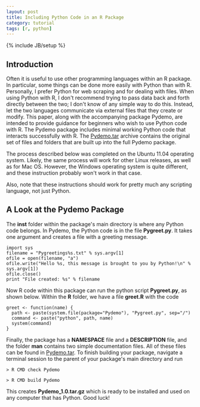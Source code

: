 ```yaml
---
layout: post
title: Including Python Code in an R Package
category: tutorial
tags: [r, python]
---
```

{% include JB/setup %}

## Introduction

Often it is useful to use other programming languages within an R package. In particular, some things can be done more easily with Python than with R. Personally, I prefer Python for web scraping and for dealing with files. When using Python with R, I don't recommend trying to pass data back and forth directly between the two; I don't know of any simple way to do this. Instead, let the two languages communicate via external files that they create or modify. This paper, along with the accompanying package Pydemo, are intended to provide guidance for beginners who wish to use Python code with R. The Pydemo package includes minimal working Python code that interacts successfully with R. The [Pydemo.tar](/static/Pydemo.tar) archive contains the original set of files and folders that are built up into the full Pydemo package.

The process described below was completed on the Ubuntu 11.04 operating system. Likely, the same process will work for other Linux releases, as well as for Mac OS. However, the Windows operating system is quite different, and these instruction probably won't work in that case.

Also, note that these instructions should work for pretty much any scripting language, not just Python.


## A Look at the Pydemo Package

The **inst** folder within the package's main directory is where any Python code belongs. In Pydemo, the Python code is in the file **Pygreet.py**. It takes one argument and creates a file with a greeting message.

    import sys
    filename = "Pygreetings%s.txt" % sys.argv[1]
    ofile = open(filename, "a")
    ofile.write("Hello %s, this message is brought to you by Python!\n" % sys.argv[1])
    ofile.close()
    print "File created: %s" % filename

Now R code within this package can run the python script **Pygreet.py**, as shown below. Within the **R** folder, we have a file **greet.R** with the code

    greet <- function(name) {
      path <- paste(system.file(package="Pydemo"), "Pygreet.py", sep="/")
      command <- paste("python", path, name)
      system(command)
    }

Finally, the package has a **NAMESPACE** file and a **DESCRIPTION** file, and the folder **man** contains two simple documentation files. All of these files can be found in [Pydemo.tar](/static/Pydemo.tar). To finish building your package, navigate a terminal session to the parent of your package's main directory and run

`> R CMD check Pydemo`

`> R CMD build Pydemo`

This creates **Pydemo\_1.0.tar.gz** which is ready to be installed and used on any computer that has Python. Good luck!

